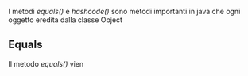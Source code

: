 I metodi *equals()* e *hashcode()* sono metodi importanti in java che ogni oggetto eredita dalla classe Object

## Equals
Il metodo *equals()* vien 